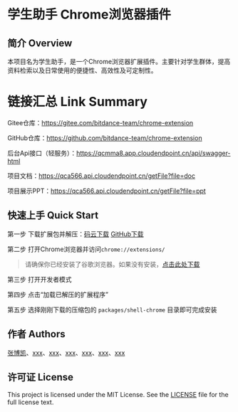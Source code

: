 # 学生助手 Chrome浏览器插件

## 简介 Overview

本项目名为学生助手，是一个Chrome浏览器扩展插件。主要针对学生群体，提高资料检索以及日常使用的便捷性、高效性及可定制性。

# 链接汇总 Link Summary

Gitee仓库：https://gitee.com/bitdance-team/chrome-extension

GitHub仓库：https://github.com/bitdance-team/chrome-extension

后台Api接口（轻服务）：https://qcmma8.app.cloudendpoint.cn/api/swagger-html

项目文档：https://qca566.api.cloudendpoint.cn/getFile?file=doc

项目展示PPT：https://qca566.api.cloudendpoint.cn/getFile?file=ppt

## 快速上手 Quick Start

第一步 下载扩展包并解压：[码云下载](https://gitee.com/bitdance-team/chrome-extension/repository/archive/master.zip) [GitHub下载](https://codeload.github.com/bitdance-team/chrome-extension/zip/refs/heads/master)

第二步 打开Chrome浏览器并访问`chrome://extensions/`

> 请确保你已经安装了谷歌浏览器。如果没有安装，[点击此处下载](https://www.google.com/intl/zh-CN/chrome/)

第三步 打开开发者模式

第四步 点击“加载已解压的扩展程序”

第五步 选择刚刚下载的压缩包的 `packages/shell-chrome` 目录即可完成安装

## 作者 Authors

[张博凯](https://github.com/coder-xiaomo)、[xxx](xxx)、[xxx](xxx)、[xxx](xxx)、[xxx](xxx)、[xxx](xxx)、[xxx](xxx)

## 许可证 License

This project is licensed under the MIT License. See the [LICENSE](./LICENSE) file for the full license text.

